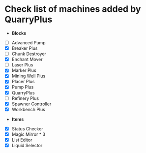 # Check list of machines added by QuarryPlus

* **Blocks**
- [ ] Advanced Pump
- [x] Breaker Plus
- [ ] Chunk Destroyer
- [x] Enchant Mover
- [ ] Laser Plus
- [x] Marker Plus
- [x] Mining Well Plus
- [x] Placer Plus
- [x] Pump Plus
- [x] QuarryPlus
- [ ] Refinery Plus
- [x] Spawner Controller
- [x] Workbench Plus

* **Items**
- [x] Status Checker
- [x] Magic Mirror * 3
- [x] List Editor
- [x] Liquid Selector
